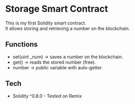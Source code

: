 # Storage Smart Contract

This is my first Solidity smart contract.  
It allows storing and retrieving a number on the blockchain.

## Functions
- set(uint _num) → saves a number on the blockchain.
- get() → reads the stored number (free).
- number → public variable with auto-getter.

## Tech
- Solidity ^0.8.0
- Tested on Remix
